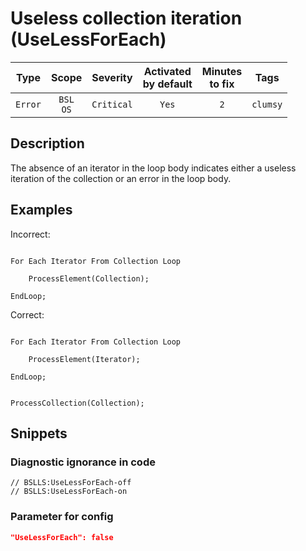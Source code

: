 # Useless collection iteration (UseLessForEach)

 |  Type   |        Scope        |  Severity  | Activated<br>by default | Minutes<br>to fix |   Tags   |
 |:-------:|:-------------------:|:----------:|:-----------------------------:|:-----------------------:|:--------:|
 | `Error` | `BSL`<br>`OS` | `Critical` |             `Yes`             |           `2`           | `clumsy` | 

<!-- Блоки выше заполняются автоматически, не трогать -->
## Description

The absence of an iterator in the loop body indicates either a useless iteration of the collection or an error in the loop body.

## Examples

Incorrect:

```Bsl

For Each Iterator From Collection Loop

    ProcessElement(Collection);

EndLoop;

```

Correct:

```Bsl

For Each Iterator From Collection Loop

    ProcessElement(Iterator);

EndLoop;

```

```bsl

ProcessCollection(Collection);

```

## Snippets

<!-- Блоки ниже заполняются автоматически, не трогать -->
### Diagnostic ignorance in code

```bsl
// BSLLS:UseLessForEach-off
// BSLLS:UseLessForEach-on
```

### Parameter for config

```json
"UseLessForEach": false
```
